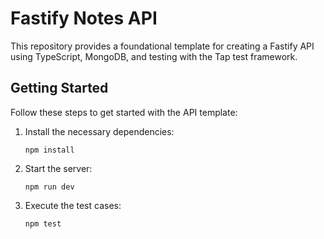 # Fastify Notes API

This repository provides a foundational template for creating a Fastify API using TypeScript, MongoDB, and testing with the Tap test framework.

## Getting Started

Follow these steps to get started with the API template:

1. Install the necessary dependencies:

   ```shell
   npm install
   ```

2. Start the server:

   ```shell
   npm run dev
   ```

3. Execute the test cases:

   ```shell
   npm test
   ```
